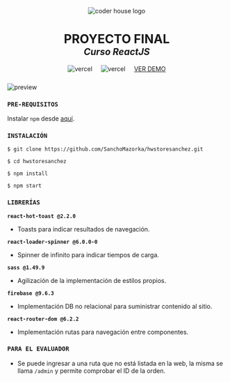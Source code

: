 <div align='center'>
 <img src="https://www.greatplacetowork.com.ar/images/coderhouse-logo.png" alt="coder house logo">
 <h1 style='margin-bottom: 0px; border-bottom: none !important;'>PROYECTO FINAL</h1>
 <h2 style='margin-top: 0px;  border-bottom: none !important; font-style: Italic;'>Curso ReactJS</h2>
 <span style='display: flex; justify-content: center; gap: 20px;'>
	<img style='margin: auto 0;' src="https://vercelbadge.vercel.app/api/SanchoMazorka/hwstoresanchez" alt="vercel" >
	<img style='margin: auto 0;' src="https://img.shields.io/github/last-commit/SanchoMazorka/hwstoresanchez" alt="vercel" >
	<a href='https://hwstoresanchez.vercel.app/'>VER DEMO</a>
 </span>
</div>

<div style='align=center; margin-top: 25px;'>
	<img src="https://github.com/SanchoMazorka/hwstoresanchez/blob/main/public/pictures/preview1.jpg?raw=true" alt="preview">
</div>

### `PRE-REQUISITOS`

Instalar `npm` desde [aquí](https://www.npmjs.com/).

### `INSTALACIÓN`

`$ git clone https://github.com/SanchoMazorka/hwstoresanchez.git`

`$ cd hwstoresanchez`

`$ npm install`

`$ npm start`

### `LIBRERÍAS`

**`react-hot-toast @2.2.0`**
* Toasts para indicar resultados de navegación.

**`react-loader-spinner @6.0.0-0`**
* Spinner de infinito para indicar tiempos de carga.

**`sass @1.49.9`**
* Agilización de la implementación de estilos propios.

**`firebase @9.6.3`**
* Implementación DB no relacional para suministrar contenido al sitio.

**`react-router-dom @6.2.2`**
* Implementación rutas para navegación entre componentes.

### `PARA EL EVALUADOR`
* Se puede ingresar a una ruta que no está listada en la web, la misma se llama `/admin` y permite comprobar el ID de la orden.